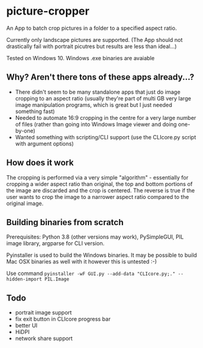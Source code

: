 # picture-cropper
An App to batch crop pictures in a folder to a specified aspect ratio.

Currently only landscape pictures are supported. (The App should not drastically fail with portrait picutres but results are less than ideal...)

Tested on Windows 10. Windows .exe binaries are avaiable

## Why? Aren't there tons of these apps already...?

 - There didn't seem to be many standalone apps that just do image cropping to an aspect ratio (usually they're part of multi GB very large image manipulation programs, which is great but I just needed something fast)
 - Needed to automate 16:9 cropping in the centre for a very large number of files (rather than going into Windows Image viewer and doing one-by-one)
 - Wanted something with scripting/CLI support (use the CLIcore.py script with argument options)

## How does it work
The cropping is performed via a very simple "algorithm" - essentially for cropping a wider aspect ratio than original, the top and bottom portions of the image are discarded and the crop is centered. The reverse is true if the user wants to crop the image to a narrower aspect ratio compared to the original image.

## Building binaries from scratch
Prerequisites: Python 3.8 (other versions may work), PySimpleGUI, PIL image library, argparse for CLI version.

Pyinstaller is used to build the Windows binaries. It may be possible to build Mac OSX binaries as well with it however this is untested :-)

Use command `pyinstaller -wF GUI.py --add-data "CLIcore.py;." --hidden-import PIL.Image`

## Todo
 - portrait image support
 - fix exit button in CLIcore progress bar
 - better UI
 - HiDPI
 - network share support
